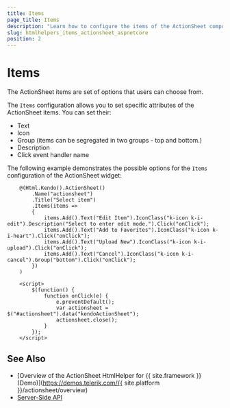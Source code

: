 ```yaml
---
title: Items
page_title: Items
description: "Learn how to configure the items of the ActionSheet component."
slug: htmlhelpers_items_actionsheet_aspnetcore
position: 2
---
```


# Items

The ActionSheet items are set of options that users can choose from.

The `Items` configuration allows you to set specific attributes of the ActionSheet items. You can set their:

- Text
- Icon
- Group (items can be segregated in two groups - top and bottom.)
- Description 
- Click event handler name

The following example demonstrates the possible options for the `Items` configuration of the ActionSheet widget:

```Razor
    @(Html.Kendo().ActionSheet()
        .Name("actionsheet")
        .Title("Select item")
        .Items(items =>
        {
            items.Add().Text("Edit Item").IconClass("k-icon k-i-edit").Description("Select to enter edit mode.").Click("onClick");
            items.Add().Text("Add to Favorites").IconClass("k-icon k-i-heart").Click("onClick");
            items.Add().Text("Upload New").IconClass("k-icon k-i-upload").Click("onClick");
            items.Add().Text("Cancel").IconClass("k-icon k-i-cancel").Group("bottom").Click("onClick");
        })
    )

    <script>
        $(function() {
            function onClick(e) {
                e.preventDefault();
                var actionsheet = $("#actionsheet").data("kendoActionSheet");
                actionsheet.close();
            }
        });
    </script>
```

## See Also

* [Overview of the ActionSheet HtmlHelper for {{ site.framework }} (Demo)](https://demos.telerik.com/{{ site.platform }}/actionsheet/overview)
* [Server-Side API](/api/actionsheet)

